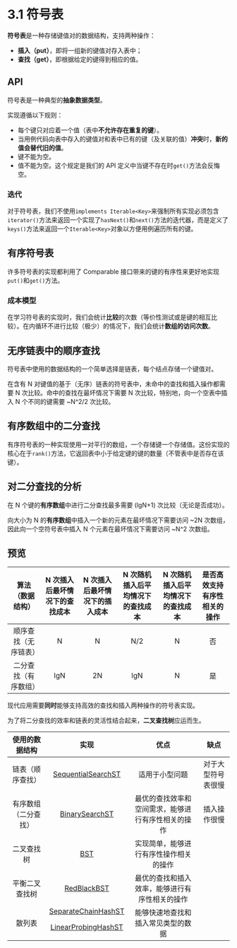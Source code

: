 # 3.1 符号表

**符号表**是一种存储键值对的数据结构，支持两种操作：

* **插入（put）**，即将一组新的键值对存入表中；
* **查找（get）**，即根据给定的键得到相应的值。

## API

符号表是一种典型的**抽象数据类型**。

实现遵循以下规则：

* 每个键只对应着一个值（表中**不允许存在重复的键**）。
* 当用例代码向表中存入的键值对和表中已有的键（及关联的值）**冲突**时，**新的值会替代旧的值**。
* 键不能为空。
* 值不能为空。这个规定是我们的 API 定义中当键不存在时`get()`方法会反悔空。

### 迭代

对于符号表，我们不使用`implements Iterable<Key>`来强制所有实现必须包含`iterator()`方法来返回一个实现了`hasNext()`和`next()`方法的迭代器，而是定义了`keys()`方法来返回一个`Iterable<Key>`对象以方便用例遍历所有的键。

## 有序符号表

许多符号表的实现都利用了 Comparable 接口带来的键的有序性来更好地实现`put()`和`get()`方法。

### 成本模型

在学习符号表的实现时，我们会统计**比较**的次数（等价性测试或是键的相互比较）。在内循环不进行比较（极少）的情况下，我们会统计**数组的访问次数**。

## 无序链表中的顺序查找

符号表中使用的数据结构的一个简单选择是链表，每个结点存储一个键值对。

在含有 N 对键值的基于（无序）链表的符号表中，未命中的查找和插入操作都需要 N 次比较。命中的查找在最坏情况下需要 N 次比较，特别地，向一个空表中插入 N 个不同的键需要 ~N^2/2 次比较。

## 有序数组中的二分查找

有序符号表的一种实现使用一对平行的数组，一个存储键一个存储值。这份实现的核心在于`rank()`方法，它返回表中小于给定键的键的数量（不管表中是否存在该键）。

## 对二分查找的分析

在 N 个键的**有序数组**中进行二分查找最多需要 (lgN+1) 次比较（无论是否成功）。

向大小为 N 的**有序数组**中插入一个新的元素在最坏情况下需要访问 ~2N 次数组，因此向一个空符号表中插入 N 个元素在最坏情况下需要访问 ~N^2 次数组。

## 预览

| 算法（数据结构） | N 次插入后最坏情况下的查找成本 | N 次插入后最坏情况下的插入成本 | N 次随机插入后平均情况下的查找成本 | N 次随机插入后平均情况下的查找成本 | 是否高效支持有序性相关的操作
| :----: | :----: | :----: | :----: | :----: | :----: |
| 顺序查找（无序链表） | N | N | N/2 | N | 否
| 二分查找（有序数组） | lgN | 2N | lgN | N | 是

现代应用需要**同时**能够支持高效的查找和插入两种操作的符号表实现。

为了将二分查找的效率和链表的灵活性结合起来，**二叉查找树**应运而生。

| 使用的数据结构 | 实现 | 优点 | 缺点
| :----: | :----: | :----: | :----: |
| 链表（顺序查找） | [SequentialSearchST]() | 适用于小型问题 | 对于大型符号表很慢
| 有序数组（二分查找） | [BinarySearchST]() | 最优的查找效率和空间需求，能够进行有序性相关的操作 | 插入操作很慢
| 二叉查找树 | [BST]() | 实现简单，能够进行有序性操作相关的操作 | 
| 平衡二叉查找树 | [RedBlackBST]() | 最优的查找和插入效率，能够进行有序性相关的操作 | 
| 散列表 | [SeparateChainHashST]()<p>[LinearProbingHashST]() | 能够快速地查找和插入常见类型的数据 | 



